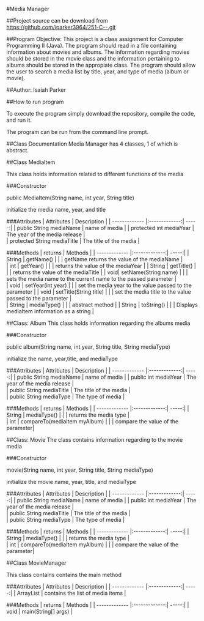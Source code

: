 
#Media Manager

##Project source can be download from https://github.com/iparker3964/251-C--.git

##Program Objective: 
This project is a class assignment for Computer Programming II (Java). The program should read in a file containing information about movies and albums. The information regarding movies should be stored in the movie class and the information pertaining to albums should be stored in the appropiate class. The program should allow the user to search a media list by title, year, and type of media (album or movie).
 
##Author: Isaiah Parker

##How to run program

To execute the program simply download the repository, compile the code, and run it.

The program can be run from the command line prompt. 

##Class Documentation
Media Manager has 4 classes, 1 of which is abstract.

##Class MediaItem


This class holds information related to different functions of the media

###Constructor

public MediaItem(String name, int year, String title)

initialize the media name, year, and title

###Attributes
| Attributes        | Description          | 
| ------------- |:-------------:| -----:|
| public String mediaName      | name of media | 
| protected int mediaYear      | The year of the media release        |  
| protected String mediaTitle | The title of the media      |    

###Methods
| returns        | Methods          | 
| ------------- |:-------------:| -----:|
| String       | getName() | 
|       | getName returns the value of the mediaName        |  
| int | getYear()     | 
|      | returns the value of the mediaYear |
| String | getTitle()     | 
|      | returns the value of the mediaTitle |
| void| setName(String name)     | 
|      | sets the media name to the current name to the passed parameter |  
| void | setYear(int year)     | 
|      | set the media year to the value passed to the parameter |
| void | setTitle(String title)     | 
|      | set the media title to the value passed to the parameter |  
| String | mediaType()     | 
|      | abstract method | 
| String | toString()     | 
|      | Displays mediaItem information as a string | 

##Class: Album
This class holds information regarding the albums media

###Constructor

public album(String name, int year, String title, String mediaType)

initialize the name, year,title, and mediaType

###Attributes
| Attributes        | Description          | 
| ------------- |:-------------:| -----:|
| public String mediaName      | name of media | 
| public int mediaYear      | The year of the media release        |  
| public String mediaTitle | The title of the media      |  
| public String mediaType | The type of media      | 


###Methods
| returns        | Methods          | 
| ------------- |:-------------:| -----:|
| String       | mediaType() | 
|       | returns the media type        |  
| int | compareTo(mediaItem myAlbum)     | 
|      | compare the value of the parameter|

##Class: Movie
The class contains information regarding to the movie media

###Constructor

movie(String name, int year, String title, String mediaType)

initialize the movie name, year, title, and mediaType

###Attributes
| Attributes        | Description          | 
| ------------- |:-------------:| -----:|
| public String mediaName      | name of media | 
| public int mediaYear      | The year of the media release        |  
| public String mediaTitle | The title of the media      |  
| public String mediaType | The type of media      | 

###Methods
| returns        | Methods          | 
| ------------- |:-------------:| -----:|
| String       | mediaType() | 
|       | returns the media type        |  
| int | compareTo(mediaItem myAlbum)     | 
|      | compare the value of the parameter|

##Class MovieManager

This class contains contains the main method

###Attributes
| Attributes        | Description          | 
| ------------- |:-------------:| -----:|
| ArrayList<MediaItem>    | contains the list of media items | 

###Methods
| returns        | Methods          | 
| ------------- |:-------------:| -----:|
|   void   | main(String[] args) |

